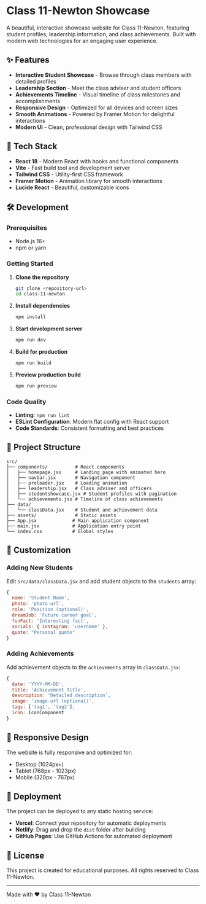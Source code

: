 # Class 11-Newton Showcase

A beautiful, interactive showcase website for Class 11-Newton, featuring student profiles, leadership information, and class achievements. Built with modern web technologies for an engaging user experience.

## ✨ Features

- **Interactive Student Showcase** - Browse through class members with detailed profiles
- **Leadership Section** - Meet the class adviser and student officers
- **Achievements Timeline** - Visual timeline of class milestones and accomplishments
- **Responsive Design** - Optimized for all devices and screen sizes
- **Smooth Animations** - Powered by Framer Motion for delightful interactions
- **Modern UI** - Clean, professional design with Tailwind CSS

## 🚀 Tech Stack

- **React 18** - Modern React with hooks and functional components
- **Vite** - Fast build tool and development server
- **Tailwind CSS** - Utility-first CSS framework
- **Framer Motion** - Animation library for smooth interactions
- **Lucide React** - Beautiful, customizable icons

## 🛠️ Development

### Prerequisites
- Node.js 16+ 
- npm or yarn

### Getting Started

1. **Clone the repository**
   ```bash
   git clone <repository-url>
   cd class-11-newton
   ```

2. **Install dependencies**
   ```bash
   npm install
   ```

3. **Start development server**
   ```bash
   npm run dev
   ```

4. **Build for production**
   ```bash
   npm run build
   ```

5. **Preview production build**
   ```bash
   npm run preview
   ```

### Code Quality

- **Linting**: `npm run lint`
- **ESLint Configuration**: Modern flat config with React support
- **Code Standards**: Consistent formatting and best practices

## 📁 Project Structure

```
src/
├── components/          # React components
│   ├── homepage.jsx     # Landing page with animated hero
│   ├── navbar.jsx       # Navigation component
│   ├── preloader.jsx    # Loading animation
│   ├── leadership.jsx   # Class adviser and officers
│   ├── studentshowcase.jsx # Student profiles with pagination
│   └── achievements.jsx # Timeline of class achievements
├── data/
│   └── classData.jsx    # Student and achievement data
├── assets/              # Static assets
├── App.jsx             # Main application component
├── main.jsx            # Application entry point
└── index.css           # Global styles
```

## 🎨 Customization

### Adding New Students
Edit `src/data/classData.jsx` and add student objects to the `students` array:

```javascript
{
  name: 'Student Name',
  photo: 'photo-url',
  role: 'Position (optional)',
  dreamJob: 'Future career goal',
  funFact: 'Interesting fact',
  socials: { instagram: 'username' },
  quote: "Personal quote"
}
```

### Adding Achievements
Add achievement objects to the `achievements` array in `classData.jsx`:

```javascript
{
  date: 'YYYY-MM-DD',
  title: 'Achievement Title',
  description: 'Detailed description',
  image: 'image-url (optional)',
  tags: ['tag1', 'tag2'],
  icon: IconComponent
}
```

## 📱 Responsive Design

The website is fully responsive and optimized for:
- Desktop (1024px+)
- Tablet (768px - 1023px)
- Mobile (320px - 767px)

## 🚀 Deployment

The project can be deployed to any static hosting service:

- **Vercel**: Connect your repository for automatic deployments
- **Netlify**: Drag and drop the `dist` folder after building
- **GitHub Pages**: Use GitHub Actions for automated deployment

## 📄 License

This project is created for educational purposes. All rights reserved to Class 11-Newton.

---

Made with ❤️ by Class 11-Newton
